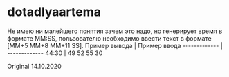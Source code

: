 # dotadlyaartema
Не имею ни малейшего понятия зачем это надо, но генерирует время в формате MM:SS, пользователю необходимо ввести текст в формате [MM+5 MM+8 MM+11 SS].
Пример вывода  | Пример ввода
------------- | -------------
44:30  | 49 52 55 30

Original 14.10.2020
